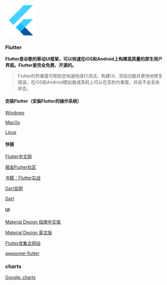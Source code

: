 ![logo](./flutter-mark-square-100.png ':no-zoom')

### Flutter

**Flutter是谷歌的移动UI框架，可以快速在iOS和Android上构建高质量的原生用户界面。Flutter是完全免费、开源的。**

> Flutter的热重载可帮助您快速地进行测试、构建UI、添加功能并更快地修复错误。在iOS和Android模拟器或真机上可以在亚秒内重载，并且不会丢失状态。


#### 安装Flutter（安装Flutter的操作系统）

[Windows](https://flutterchina.club/setup-windows/)

[MacOs](https://flutterchina.club/setup-macos)

[Linux](https://flutterchina.club/setup-linux)

#### 快链

[Flutter中文网](https://flutterchina.club/get-started/install/)

[掘金Flutter社区](https://juejin.im/tag/Flutter?utm_source=flutterchina&utm_medium=word&utm_content=btn&utm_campaign=q3_website)

[书籍：Flutter实战](https://book.flutterchina.club/)

[Dart官网](https://www.dartlang.org/)

[Dart](https://flutterchina.club/bootstrap-into-dart/)

#### UI

[Material Design 指南中文版](https://www.mdui.org/design/)

[Material Design 英文版](https://material.io/design/)

[Flutter库集合网站](https://flutterawesome.com)

[awesome-flutter](https://github.com/Solido/awesome-flutter)

### charts

[Google: charts](https://github.com/google/charts)
